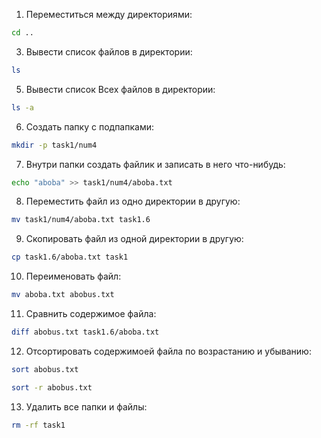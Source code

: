 1. Переместиться между директориями: 
```bash
cd ..
```

3. Вывести список файлов в директории: 
```bash
ls
```

5. Вывести список Всех файлов в директории: 
```bash
ls -a
```

6. Создать папку с подпапками: 
```bash
mkdir -p task1/num4
```

7. Внутри папки создать файлик и записать в него что-нибудь: 
```bash
echo "aboba" >> task1/num4/aboba.txt
```

8. Переместить файл из одно директории в другую: 
```bash
mv task1/num4/aboba.txt task1.6
```

9. Скопировать файл из одной директории в другую: 
```bash
cp task1.6/aboba.txt task1
```

10. Переименовать файл: 
```bash
mv aboba.txt abobus.txt
```

11. Сравнить содержимое файла: 
```bash
diff abobus.txt task1.6/aboba.txt
```

12. Отсортировать содержимоей файла по возрастанию и убыванию: 
```bash
sort abobus.txt
```

```bash
sort -r abobus.txt
```

13. Удалить все папки и файлы: 
```bash
rm -rf task1
```
